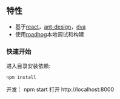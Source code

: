 
## 特性

-   基于[react](https://github.com/facebook/react)，[ant-design](https://github.com/ant-design/ant-design)，[dva](https://github.com/dvajs/dva)
-   使用[roadhog](https://github.com/sorrycc/roadhog)本地调试和构建



### 快速开始

进入目录安装依赖:

    npm install

开发：
npm start
打开 http://localhost:8000



